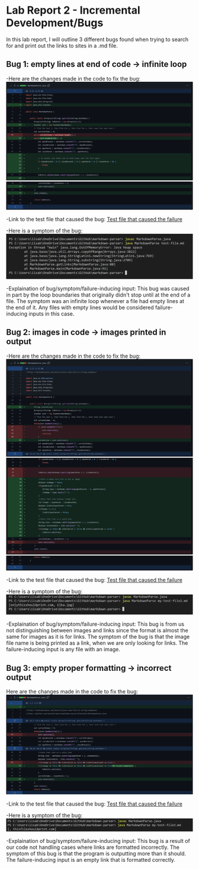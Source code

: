 # Lab Report 2 - Incremental Development/Bugs

In this lab report, I will outline 3 different bugs found when trying to search for and print out the links to sites in a .md file.

## Bug 1: empty lines at end of code -> infinite loop

-Here are the changes made in the code to fix the bug:
![Code Changes Made](fix-for-reading-empty-lines1.png)
![More Changes](fix-for-reading-empty-lines2.png)

-Link to the test file that caused the bug:
[Test file that caused the failure](my-test-file1.md)

-Here is a symptom of the bug:
![Symptom of the bug when running](symptom-from-bug1.png)

-Explaination of bug/symptom/failure-inducing input:
This bug was caused in part by the loop boundaries that originally didn't stop until at the end of a file. The symptom was an infinite loop whenever a file had empty lines at the end of it.  Any files with empty lines would be considered failure-inducing inputs in this case.

## Bug 2: images in code -> images printed in output
-Here are the changes made in the code to fix the bug:
![Code Changes Made](fix-for-image-bug1.png)
![More Changes](fix-for-image-bug2.png)
![Even More](fix-for-image-bug3.png)

-Link to the test file that caused the bug:
[Test file that caused the failure](my-test-file2.md)

-Here is a symptom of the bug:
![Symptom of the bug when running](symptom-from-bug2.png)

-Explaination of bug/symptom/failure-inducing input:
This bug is from us not distinguishing between images and links since the format is almost the same for images as it is for links.  The symptom of the bug is that the image file name is being printed as a link, when we are only looking for links.  The failure-inducing input is any file with an image.

## Bug 3: empty proper formatting -> incorrect output
Here are the changes made in the code to fix the bug:
![Code Changes Made](fix-for-empty-bug.png)

-Link to the test file that caused the bug:
[Test file that caused the failure](my-test-file3.md)

-Here is a symptom of the bug:
![Symptom of the bug when running](symptom-from-bug3.png)

-Explaination of bug/symptom/failure-inducing input:
This bug is a result of our code not handling cases where links are formatted incorrectly.  The symptom of this bug is that the program is outputting more than it should.  The failure-inducing input is an empty link that is formatted correctly.

